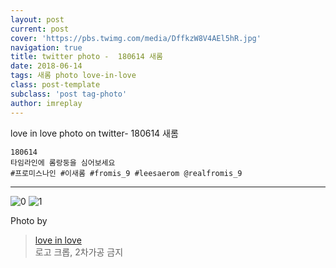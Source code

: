 ```yaml
---
layout: post
current: post
cover: 'https://pbs.twimg.com/media/DffkzW8V4AEl5hR.jpg'
navigation: true
title: twitter photo -  180614 새롬
date: 2018-06-14
tags: 새롬 photo love-in-love
class: post-template
subclass: 'post tag-photo'
author: imreplay
---
```


love in love photo on twitter- 180614 새롬

```
180614
타임라인에 롬랑둥을 심어보세요
#프로미스나인 #이새롬 #fromis_9 #leesaerom @realfromis_9

```
---

![0](https://pbs.twimg.com/media/Df-J56aUYAAwFt0.jpg)
![1](https://pbs.twimg.com/media/Df-J6-sUEAASjGW.jpg)

Photo by

> [love in love](https://twitter.com/leesaerom0107)  
로고 크롭, 2차가공 금지
